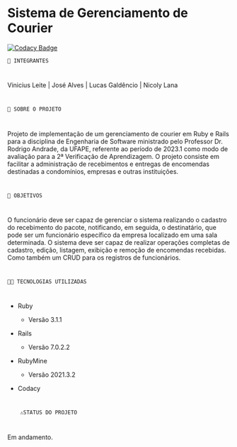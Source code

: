 # Sistema de Gerenciamento de Courier

[![Codacy Badge](https://app.codacy.com/project/badge/Grade/3c2985f91868461aacc06bf91c476795)](https://app.codacy.com/gh/Entrega-Rapida-Solucoes/Sistema-Gerenciamento-Courier/dashboard?utm_source=gh&utm_medium=referral&utm_content=&utm_campaign=Badge_grade)

	🤵 INTEGRANTES
#

Vinicius Leite |  José Alves |  Lucas Galdêncio |  Nicoly Lana

#
	📕 SOBRE O PROJETO
#

Projeto de implementação de um gerenciamento de courier em Ruby e Rails para a disciplina de Engenharia de Software ministrado pelo Professor Dr. Rodrigo Andrade, da UFAPE, referente ao período de 2023.1 como modo de avaliação para a 2ª Verificação de Aprendizagem. O projeto consiste em facilitar a administração de recebimentos e entregas de encomendas destinadas a condomínios, empresas e outras instituições.

#
	📌 OBJETIVOS
#

O funcionário deve ser capaz de gerenciar o sistema realizando o cadastro do recebimento do pacote, notificando, em seguida, o destinatário, que pode ser um funcionário específico da empresa localizado em uma sala determinada. O sistema deve ser capaz de realizar operações completas de cadastro, edição, listagem, exibição e remoção de encomendas recebidas. Como também um CRUD para os registros de funcionários.

#
	👩‍💻 TECNOLOGIAS UTILIZADAS
#

  * Ruby
    * Versão 3.1.1

  * Rails
    * Versão 7.0.2.2

  * RubyMine
    * Versão 2021.3.2

  * Codacy

#
    	⚠️STATUS DO PROJETO
#

Em andamento.
